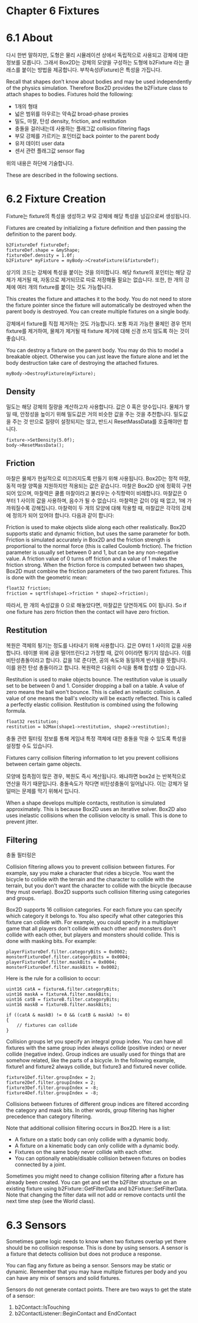 # Chapter 6 Fixtures

# 6.1 About

다시 한번 말하지만, 도형은 물리 시뮬레이션 상에서 독립적으로 사용되고 강체에 대한 정보를 모릅니다. 그래서 Box2D는 강체의 모양을 구성하는 도형에 b2Fixture 라는 클래스를 붙이는 방법을 제공합니다. 부착속성(Fixture)은 특성을 가집니다.

Recall that shapes don’t know about bodies and may be used independently of the physics simulation. Therefore Box2D provides the b2Fixture class to attach shapes to bodies. Fixtures hold the following:

* 1개의 형태
* 넓은 범위를 아우르는 약속값 broad-phase proxies
* 밀도, 마찰, 탄성 density, friction, and restitution
* 충돌을 걸러내는데 사용하는 플래그값 collision filtering flags
* 부모 강체를 가르키는 포인터값 back pointer to the parent body
* 유저 데이터 user data
* 센서 관련 플래그값 sensor flag

위의 내용은 하단에 기술합니다.

These are described in the following sections.

# 6.2 Fixture Creation
Fixture는 fixture의 특성을 생성하고 부모 강체에 해당 특성을 넘김으로써 생성됩니다.

Fixtures are created by initializing a fixture definition and then passing the definition to the parent body.

	b2FixtureDef fixtureDef;
	fixtureDef.shape = &myShape;
	fixtureDef.density = 1.0f;
	b2Fixture* myFixture = myBody->CreateFixture(&fixtureDef);
	

상기의 코드는 강체에 특성을 붙이는 것을 의미합니다. 해당 fixture의 포인터는 해당 강체가 제거될 때, 자동으로 제거되므로 따로 저장해둘 필요는 없습니다. 또한, 한 개의 강체에 여러 개의 fixture를 붙이는 것도 가능합니다.

This creates the fixture and attaches it to the body. You do not need to store the fixture pointer since the fixture will automatically be destroyed when the parent body is destroyed. You can create multiple fixtures on a single body.

강체에서 fixture를 직접 제거하는 것도 가능합니다. 보통 파괴 가능한 물체인 경우 먼저 fixture를 제거하여, 물체가 제거될 때 fixture 제거에 대해 신경 쓰지 않도록 하는 것이 좋습니다.

You can destroy a fixture on the parent body. You may do this to model a breakable object. Otherwise you can just leave the fixture alone and let the body destruction take care of destroying the attached fixtures.

	myBody->DestroyFixture(myFixture);

## Density

밀도는 해당 강체의 질량을 계산하고자 사용합니다. 값은 0 혹은 양수입니다. 물체가 쌓일 때, 안정성을 높이기 위해 밀도값은 거의 비슷한 값을 주는 것을 추천합니다.
밀도값을 주는 것 만으로 질량이 설정되지는 않고, 반드시 ResetMassData를 호출해야만 합니다.

	
	fixture->SetDensity(5.0f);
	body->ResetMassData();
	
## Friction

마찰은 물체가 현실적으로 미끄러지도록 만들기 위해 사용됩니다. Box2D는 정적 마찰, 동적 마찰 양쪽을 지원하지만 적용되는 값은 같습니다. 마찰은 Box2D 상에 정확히 구현되어 있으며, 마찰력은 쿨롬 마찰이라고 불리우는 수직항력이 비례합니다. 마찰값은 0 부터 1 사이의 값을 사용하며, 음수가 될 수 없습니다. 마찰력은 값이 0일 때 없고, 1에 가까워질수록 강해집니다. 마찰력이 두 개의 모양에 대해 작용할 때, 마찰값은 각각의 강체에 정의가 되어 있어야 합니다. 다음과 같이 합니다:


Friction is used to make objects slide along each other realistically. Box2D supports static and dynamic friction, but uses the same parameter for both. Friction is simulated accurately in Box2D and the friction strength is proportional to the normal force (this is called Coulomb friction). The friction parameter is usually set between 0 and 1, but can be any non-negative value. A friction value of 0 turns off friction and a value of 1 makes the friction strong. When the friction force is computed between two shapes, Box2D must combine the friction parameters of the two parent fixtures. This is done with the geometric mean:

	float32 friction;
	friction = sqrtf(shape1->friction * shape2->friction);
	
따라서, 한 개의 속성값을 0 으로 해놓았다면, 마찰값은 당연하게도 0이 됩니다.
So if one fixture has zero friction then the contact will have zero friction.

## Restitution

복원은 객체의 튕기는 정도를 나타내기 위해 사용합니다. 값은 0부터 1 사이의 값을 사용합니다. 테이블 위에 공을 떨어뜨린다고 가정할 때, 값이 0이라면 튕기지 않습니다. 이를 비탄성총돌이라고 합니다. 값을 1로 준다면, 공의 속도와 동일하게 반사됨을 뜻합니다. 이를 완전 탄성 총돌이라고 합니다. 복원력은 다음의 수식을 통해 합성할 수 있습니다.

Restitution is used to make objects bounce. The restitution value is usually set to be between 0 and 1. Consider dropping a ball on a table. A value of zero means the ball won't bounce. This is called an inelastic collision. A value of one means the ball's velocity will be exactly reflected. This is called a perfectly elastic collision. Restitution is combined using the following formula.

	float32 restitution;
	restitution = b2Max(shape1->restitution, shape2->restitution);
	
충돌 관련 필터링 정보를 통해 게임내 특정 객체에 대한 충돌을 막을 수 있도록 특성을 설정할 수도 있습니다.

Fixtures carry collision filtering information to let you prevent collisions between certain game objects.

모양에 접촉점이 많은 경우, 복원도 즉시 계산됩니다. 왜냐하면 box2d 는 반복적으로 연산을 하기 때문입니다. 충돌속도가 작다면 비탄성충돌이 일어납니다. 이는 강체가 덜덜떠는 문제를 막기 위해서 입니다.

When a shape develops multiple contacts, restitution is simulated approximately. This is because Box2D uses an iterative solver. Box2D also uses inelastic collisions when the collision velocity is small. This is done to prevent jitter.

## Filtering

충돌 필터링은 

Collision filtering allows you to prevent collision between fixtures. For example, say you make a character that rides a bicycle. You want the bicycle to collide with the terrain and the character to collide with the terrain, but you don't want the character to collide with the bicycle (because they must overlap). Box2D supports such collision filtering using categories and groups.

Box2D supports 16 collision categories. For each fixture you can specify which category it belongs to. You also specify what other categories this fixture can collide with. For example, you could specify in a multiplayer game that all players don't collide with each other and monsters don't collide with each other, but players and monsters should collide. This is done with masking bits. For example:

	playerFixtureDef.filter.categoryBits = 0x0002;
	monsterFixtureDef.filter.categoryBits = 0x0004;
	playerFixtureDef.filter.maskBits = 0x0004;
	monsterFixtureDef.filter.maskBits = 0x0002;

Here is the rule for a collision to occur:

	uint16 catA = fixtureA.filter.categoryBits;
	uint16 maskA = fixtureA.filter.maskBits;
	uint16 catB = fixtureB.filter.categoryBits;
	uint16 maskB = fixtureB.filter.maskBits;

	if ((catA & maskB) != 0 && (catB & maskA) != 0)
	{
		// fixtures can collide
	}
	
Collision groups let you specify an integral group index. You can have all fixtures with the same group index always collide (positive index) or never collide (negative index). Group indices are usually used for things that are somehow related, like the parts of a bicycle. In the following example, fixture1 and fixture2 always collide, but fixture3 and fixture4 never collide.

	fixture1Def.filter.groupIndex = 2;
	fixture2Def.filter.groupIndex = 2;
	fixture3Def.filter.groupIndex = -8;
	fixture4Def.filter.groupIndex = -8;
	
Collisions between fixtures of different group indices are filtered according the category and mask bits. In other words, group filtering has higher precedence than category filtering.

Note that additional collision filtering occurs in Box2D. Here is a list:

* A fixture on a static body can only collide with a dynamic body.
* A fixture on a kinematic body can only collide with a dynamic body.
* Fixtures on the same body never collide with each other.
* You can optionally enable/disable collision between fixtures on bodies connected by a joint.

Sometimes you might need to change collision filtering after a fixture has already been created. You can get and set the b2Filter structure on an existing fixture using b2Fixture::GetFilterData and b2Fixture::SetFilterData. Note that changing the filter data will not add or remove contacts until the next time step (see the World class).

# 6.3 Sensors

Sometimes game logic needs to know when two fixtures overlap yet there should be no collision response. This is done by using sensors. A sensor is a fixture that detects collision but does not produce a response.

You can flag any fixture as being a sensor. Sensors may be static or dynamic. Remember that you may have multiple fixtures per body and you can have any mix of sensors and solid fixtures.

Sensors do not generate contact points. There are two ways to get the state of a sensor:

1. b2Contact::IsTouching
1. b2ContactListener::BeginContact and EndContact
